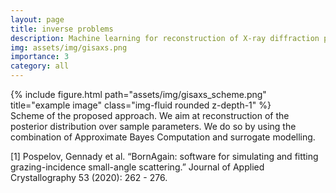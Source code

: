 ```yaml
---
layout: page
title: inverse problems
description: Machine learning for reconstruction of X-ray diffraction patterns.
img: assets/img/gisaxs.png
importance: 3
category: all
---
```



<div class="row">
    <div class="col-sm mt-3 mt-md-0">
        {% include figure.html path="assets/img/gisaxs_scheme.png" title="example image" class="img-fluid rounded z-depth-1" %}
    </div>
</div>
<div class="caption">
    Scheme of the proposed approach. We aim at reconstruction of the posterior distribution over sample parameters. We do so by using the combination of Approximate Bayes Computation and surrogate modelling. 
</div>

[1] Pospelov, Gennady et al. “BornAgain: software for simulating and fitting grazing-incidence small-angle scattering.” Journal of Applied Crystallography 53 (2020): 262 - 276.
